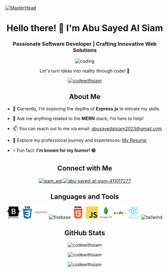 [![MasterHead](https://media.licdn.com/dms/image/D5616AQEVPVB0zaZTGw/profile-displaybackgroundimage-shrink_350_1400/0/1685274655919?e=1691020800&v=beta&t=i97-g8saG7twNXO3wJ0_8KH-Ufa7806Kik6febkaBM8)](https://github.com/abuSayedAlSiam)

<h1 align="center">Hello there! 👋 I'm Abu Sayed Al Siam</h1>
<h3 align="center">Passionate Software Developer | Crafting Innovative Web Solutions</h3>

<p align="center">
  <img alt="coding" width="500" src="https://camo.githubusercontent.com/40165a147c3dcea0fa1db780bb533fc5f98546ccfb9d5d05ddb2f429277f5348/68747470733a2f2f616e616c7974696373696e6469616d61672e636f6d2f77702d636f6e74656nntt/75706c6f6164732f323031382f31322f646576656c6f7065722d6472696262626c652e676966">
</p>

<p align="center">Let's turn ideas into reality through code! 🚀</p>

<p align="center">
  <a href="https://komarev.com/ghpvc/?username=codewithsiam&label=Profile%20views&color=ff69b4&style=flat" target="_blank">
    <img src="https://komarev.com/ghpvc/?username=codewithsiam&label=Profile%20views&color=ff69b4&style=flat" alt="codewithsiam" />
  </a>
</p>

<h2 align="center">About Me</h2>

- 🌱 Currently, I'm exploring the depths of **Express.js** to elevate my skills.

- 💬 Ask me anything related to the **MERN** stack; I'm here to help!

- 📫 You can reach out to me via email: [abusayedalsiam2023@gmail.com](mailto:abusayedalsiam2023@gmail.com)

- 📄 Explore my professional journey and experiences: [My Resume](https://drive.google.com/file/d/1kkIrmG1QgxAGCpMV4bVsK9pWIoRl675d/view)

- ⚡ Fun fact: **I'm known for my humor! 😄**

<h2 align="center">Connect with Me</h2>

<p align="center">
  <a href="https://twitter.com/siam_wd" target="_blank">
    <img align="center" src="https://raw.githubusercontent.com/rahuldkjain/github-profile-readme-generator/master/src/images/icons/Social/twitter.svg" alt="siam_wd" height="40" width="40" />
  </a>
  <a href="https://linkedin.com/in/abu-sayed-al-siam-411017277" target="_blank">
    <img align="center" src="https://raw.githubusercontent.com/rahuldkjain/github-profile-readme-generator/master/src/images/icons/Social/linked-in-alt.svg" alt="abu-sayed-al-siam-411017277" height="40" width="40" />
  </a>
</p>

<h2 align="center">Languages and Tools</h2>

<p align="center">
  <img src="https://raw.githubusercontent.com/devicons/devicon/master/icons/bootstrap/bootstrap-plain-wordmark.svg" alt="bootstrap" width="40" height="40" />
  <img src="https://raw.githubusercontent.com/devicons/devicon/master/icons/css3/css3-original-wordmark.svg" alt="css3" width="40" height="40" />
  <img src="https://raw.githubusercontent.com/devicons/devicon/master/icons/express/express-original-wordmark.svg" alt="express" width="40" height="40" />
  <img src="https://www.vectorlogo.zone/logos/firebase/firebase-icon.svg" alt="firebase" width="40" height="40" />
  <img src="https://raw.githubusercontent.com/devicons/devicon/master/icons/html5/html5-original-wordmark.svg" alt="html5" width="40" height="40" />
  <img src="https://raw.githubusercontent.com/devicons/devicon/master/icons/javascript/javascript-original.svg" alt="javascript" width="40" height="40" />
  <img src="https://raw.githubusercontent.com/devicons/devicon/master/icons/mongodb/mongodb-original-wordmark.svg" alt="mongodb" width="40" height="40" />
  <img src="https://raw.githubusercontent.com/devicons/devicon/master/icons/nodejs/nodejs-original-wordmark.svg" alt="nodejs" width="40" height="40" />
  <img src="https://raw.githubusercontent.com/devicons/devicon/master/icons/react/react-original-wordmark.svg" alt="react" width="40" height="40" />
  <img src="https://www.vectorlogo.zone/logos/tailwindcss/tailwindcss-icon.svg" alt="tailwind" width="40" height="40" />
</p>

<h2 align="center">GitHub Stats</h2>

<p align="center">
  <img src="https://github-readme-stats.vercel.app/api/top-langs?username=codewithsiam&show_icons=true&locale=en&layout=compact&theme=radical" alt="codewithsiam" />
</p>

<p align="center">
  <img src="https://github-readme-stats.vercel.app/api?username=codewithsiam&show_icons=true&locale=en&theme=radical" alt="codewithsiam" />
</p>

<p align="center">
  <img src="https://github-readme-streak-stats.herokuapp.com/?user=codewithsiam&theme=radical" alt="codewithsiam" />
</p>
